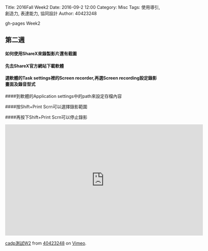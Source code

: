 Title: 2016Fall Week2
Date: 2016-09-2 12:00
Category: Misc
Tags: 使用導引, 創造力, 表達能力, 協同設計
Author: 40423248

gh-pages Week2

## 第二週

#### 如何使用ShareX來錄製影片還有截圖

#### 先去ShareX官方網站下載軟體

#### 選軟體的Task settings裡的Screen recorder,再選Screen recording設定錄影畫面及錄音型式

####到軟體的Application settings中的path來設定存檔內容

####按Shift+Print Scrn可以選擇錄影範圍

####再按下Shift+Print Scrn可以停止錄影

<iframe src="https://player.vimeo.com/video/187145026" width="640" height="360" frameborder="0" webkitallowfullscreen mozallowfullscreen allowfullscreen></iframe>
<p><a href="https://vimeo.com/187145026">cadp測試W2</a> from <a href="https://vimeo.com/user46447136">40423248</a> on <a href="https://vimeo.com">Vimeo</a>.</p>
